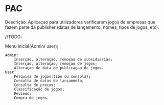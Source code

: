 # PAC
 
Descrição: Aplicaçao para utilizadores verificarem jogos de empresas que fazem parte da publisher
(datas de lançamento, nomes, tipos de jogos, etc).


//TODO:

Menu inicial(Admin/ user);

	Admin:
		Inserçao, alteraçao, remoçao de subsidiarias;
		Inserçao, alteraçao, remoçao de jogos;
		Alteraçao de data de publicaçao de jogos.
	User:
		Pesquisa de jogos(tipo ou consola);
		Consulta de datas de lançamento;
		Consulta de preços;
		Classificação de jogos;
		Reviews;
		Compra de jogos.

 